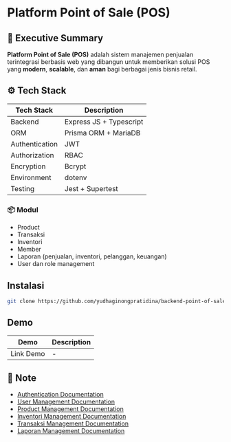 # Platform Point of Sale (POS)

## 📌 Executive Summary

**Platform Point of Sale (POS)** adalah sistem manajemen penjualan terintegrasi berbasis web yang dibangun untuk memberikan solusi POS yang **modern**, **scalable**, dan **aman** bagi berbagai jenis bisnis retail.

## ⚙️ Tech Stack

| Tech Stack    | Description                   |
| ------------- | ----------------------------- |
| Backend       | Express JS + Typescript       |
| ORM           | Prisma ORM + MariaDB          |
| Authentication| JWT                           |
| Authorization | RBAC                          |
| Encryption    | Bcrypt                        |
| Environment   | dotenv                        |
| Testing       | Jest + Supertest              |

### 📦 Modul

- Product
- Transaksi
- Inventori
- Member
- Laporan (penjualan, inventori, pelanggan, keuangan)
- User dan role management

## Instalasi

```bash
git clone https://github.com/yudhaginongpratidina/backend-point-of-sale.git
```

## Demo

| Demo          | Description                   |
| ------------- | ----------------------------- |
| Link Demo     | -                             |

## 📝 Note

- [Authentication Documentation](./docs/authentication.md)
- [User Management Documentation](./docs/user-management.md)
- [Product Management Documentation](./docs/product-management.md)
- [Inventori Management Documentation](./docs/inventori-management.md)
- [Transaksi Management Documentation](./docs/transaksi-management.md)
- [Laporan Management Documentation](./docs/laporan-management.md)